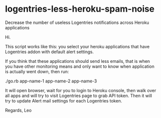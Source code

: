 # logentries-less-heroku-spam-noise
Decrease the number of useless Logentries notifications across Heroku applications

Hi.

This script works like this: you select your heroku applications that have Logentries addon with default alert settings.

If you think that these applications should send less emails, that is when you have other monitoring means and only want to know when application is actually went down, then run:

./go.rb app-name-1 app-name-2 app-name-3

It will open browser, wait for you to login to Heroku console, then walk over all apps and will try to visit Logentries page to grab API token.
Then it will try to update Alert mail settings for each Logentries token.

Regards,
Leo
